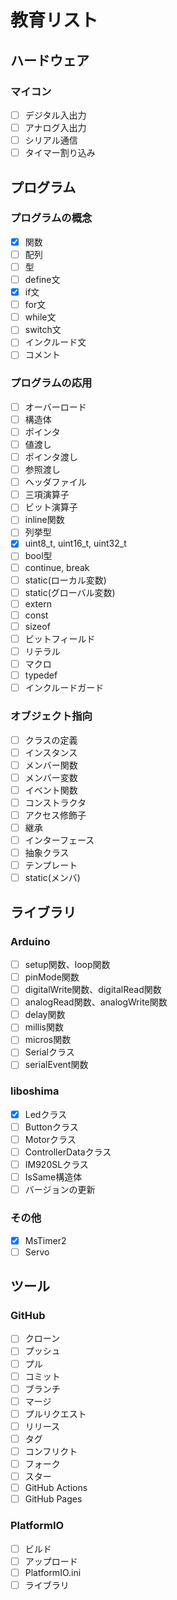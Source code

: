 # 教育リスト

## ハードウェア

### マイコン

- [ ] デジタル入出力
- [ ] アナログ入出力
- [ ] シリアル通信
- [ ] タイマー割り込み

## プログラム

### プログラムの概念

- [x] 関数
- [ ] 配列
- [ ] 型
- [ ] define文
- [x] if文
- [ ] for文
- [ ] while文
- [ ] switch文
- [ ] インクルード文
- [ ] コメント

### プログラムの応用

- [ ] オーバーロード
- [ ] 構造体
- [ ] ポインタ
- [ ] 値渡し
- [ ] ポインタ渡し
- [ ] 参照渡し
- [ ] ヘッダファイル
- [ ] 三項演算子
- [ ] ビット演算子
- [ ] inline関数
- [ ] 列挙型
- [x] uint8_t, uint16_t, uint32_t
- [ ] bool型
- [ ] continue, break
- [ ] static(ローカル変数)
- [ ] static(グローバル変数)
- [ ] extern
- [ ] const
- [ ] sizeof
- [ ] ビットフィールド
- [ ] リテラル
- [ ] マクロ
- [ ] typedef
- [ ] インクルードガード

### オブジェクト指向

- [ ] クラスの定義
- [ ] インスタンス
- [ ] メンバー関数
- [ ] メンバー変数
- [ ] イベント関数
- [ ] コンストラクタ
- [ ] アクセス修飾子
- [ ] 継承
- [ ] インターフェース
- [ ] 抽象クラス
- [ ] テンプレート
- [ ] static(メンバ)

## ライブラリ

### Arduino

- [ ] setup関数、loop関数
- [ ] pinMode関数
- [ ] digitalWrite関数、digitalRead関数
- [ ] analogRead関数、analogWrite関数
- [ ] delay関数
- [ ] millis関数
- [ ] micros関数
- [ ] Serialクラス
- [ ] serialEvent関数

### liboshima

- [x] Ledクラス
- [ ] Buttonクラス
- [ ] Motorクラス
- [ ] ControllerDataクラス
- [ ] IM920SLクラス
- [ ] IsSame構造体
- [ ] バージョンの更新

### その他

- [x] MsTimer2
- [ ] Servo

## ツール

### GitHub

- [ ] クローン
- [ ] プッシュ
- [ ] プル
- [ ] コミット
- [ ] ブランチ
- [ ] マージ
- [ ] プルリクエスト
- [ ] リリース
- [ ] タグ
- [ ] コンフリクト
- [ ] フォーク
- [ ] スター
- [ ] GitHub Actions
- [ ] GitHub Pages

### PlatformIO

- [ ] ビルド
- [ ] アップロード
- [ ] PlatformIO.ini
- [ ] ライブラリ